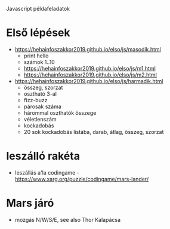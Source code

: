 Javascript példafeladatok

# Első lépések
  * https://hehainfoszakkor2019.github.io/elso/js/masodik.html
    * print hello
    * számok 1..10
    * https://hehainfoszakkor2019.github.io/elso/js/m1.html
    * https://hehainfoszakkor2019.github.io/elso/js/m2.html
  * https://hehainfoszakkor2019.github.io/elso/js/harmadik.html
    * összeg, szorzat
    * osztható 3-al
    * fizz-buzz
    * párosak száma
    * hárommal oszthatók összege
    * véletlenszám
    * kockadobás
    * 20 sok kockadobás listába, darab, átlag, összeg, szorzat

# leszálló rakéta
  * leszállás a'la codingame - https://www.xarg.org/puzzle/codingame/mars-lander/


# Mars járó
  * mozgás N/W/S/E, see also Thor Kalapácsa
